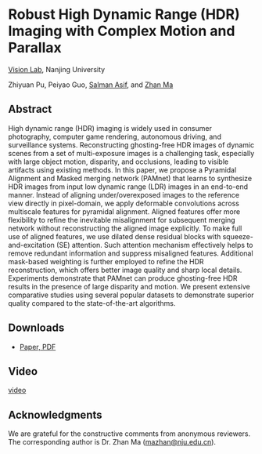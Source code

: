 # Robust High Dynamic Range (HDR) Imaging with Complex Motion and Parallax

[Vision Lab](https://vision.nju.edu.cn/), Nanjing University

Zhiyuan Pu, Peiyao Guo, [Salman Asif](https://intra.ece.ucr.edu/~sasif/index.html), and [Zhan Ma](https://vision.nju.edu.cn/fc/d3/c29470a457939/page.htm)

## Abstract
High dynamic range (HDR) imaging is widely used in consumer photography, computer game rendering, autonomous driving, and surveillance systems. Reconstructing ghosting-free HDR images of dynamic scenes from a set of multi-exposure images is a challenging task, especially with large object motion, disparity, and occlusions, leading to visible artifacts using existing methods. In this paper, we propose a Pyramidal Alignment and Masked merging network (PAMnet) that learns to synthesize HDR images from input low dynamic range (LDR) images in an end-to-end manner. Instead of aligning under/overexposed images to the reference view directly in pixel-domain, we apply deformable convolutions across multiscale features for pyramidal alignment. Aligned features offer more flexibility to refine the inevitable misalignment for subsequent merging network without reconstructing the aligned image explicitly. To make full use of aligned features, we use dilated dense residual blocks with squeeze-and-excitation (SE) attention. Such attention mechanism effectively helps to remove redundant information and suppress misaligned features. Additional mask-based weighting is further employed to refine the HDR reconstruction, which offers better image quality and sharp local details. Experiments demonstrate that PAMnet can produce ghosting-free HDR results in the presence of large disparity and motion. We present extensive comparative studies using several popular datasets to demonstrate superior quality compared to the state-of-the-art algorithms.

## Downloads
* [Paper, PDF]()

## Video
[video](./images/youtube_icon_darkCrop.png)

## Acknowledgments
We are grateful for the constructive comments from anonymous reviewers. The corresponding author is Dr. Zhan Ma (mazhan@nju.edu.cn).
